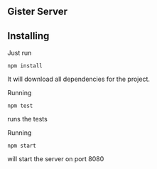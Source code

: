 ## Gister Server

Installing
----------

Just run

    npm install

It will download all dependencies for the project.

Running

    npm test

runs the tests


Running

    npm start

will start the server on port 8080

